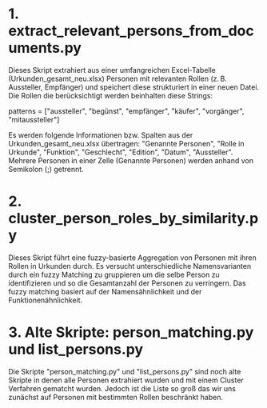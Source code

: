 # 1. extract_relevant_persons_from_documents.py

Dieses Skript extrahiert aus einer umfangreichen Excel-Tabelle (Urkunden_gesamt_neu.xlsx) Personen mit relevanten Rollen (z. B. Aussteller, Empfänger) und speichert diese strukturiert in einer neuen Datei. Die Rollen die berücksichtigt werden beinhalten diese Strings:

patterns = ["aussteller", "begünst", "empfänger", "käufer", "vorgänger", "mitaussteller"] 
	
Es werden folgende Informationen bzw. Spalten aus der Urkunden_gesamt_neu.xlsx übertragen:
"Genannte Personen", "Rolle in Urkunde", "Funktion", "Geschlecht", "Edition", "Datum", "Aussteller". Mehrere Personen in einer Zelle (Genannte Personen) werden anhand von Semikolon (;) getrennt.

# 2. cluster_person_roles_by_similarity.py

Dieses Skript führt eine fuzzy-basierte Aggregation von Personen mit ihren Rollen in Urkunden durch. Es versucht unterschiedliche Namensvarianten durch ein fuzzy Matching zu gruppieren um die selbe Person zu identifizieren und so die Gesamtanzahl der Personen zu verringern. Das fuzzy matching basiert auf der Namensähnlichkeit und der Funktionenähnlichkeit. 

# 3. Alte Skripte: person_matching.py und list_persons.py

Die Skripte "person_matching.py" und "list_persons.py" sind noch alte Skripte in denen alle Personen extrahiert wurden und mit einem Cluster Verfahren gematcht wurden. Jedoch ist die Liste so groß das wir uns zunächst auf Personen mit bestimmten Rollen beschränkt haben.

